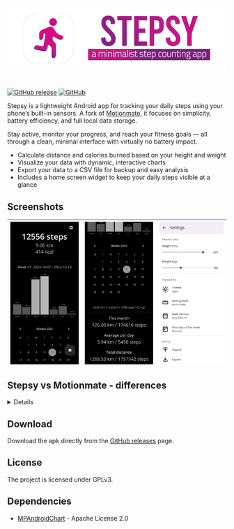 <img src="images/github-banner.png" alt="stepsy banner"/>

#

[![GitHub release](https://img.shields.io/github/v/release/nvllz/stepsy.svg)](https://github.com/nvllz/stepsy/releases)
[![GitHub](https://img.shields.io/github/license/0xf4b1/motionmate.svg)](LICENSE)

Stepsy is a lightweight Android app for tracking your daily steps using your phone’s built-in sensors.
A fork of [Motionmate](https://github.com/0xf4b1/motionmate), it focuses on simplicity, battery efficiency, and full local data storage.

Stay active, monitor your progress, and reach your fitness goals — all through a clean, minimal interface with virtually no battery impact.

- Calculate distance and calories burned based on your height and weight
- Visualize your data with dynamic, interactive charts
- Export your data to a CSV file for backup and easy analysis
- Includes a home screen widget to keep your daily steps visible at a glance

## Screenshots
| ![Screenshot 1](images/stepsy-scr-1.png) | ![Screenshot 2](images/stepsy-scr-2.png) | ![Screenshot 3](images/stepsy-scr-3.png) |
|:--:|:--:|:--:|

## Stepsy vs Motionmate - differences

<details>

- Made the step counting more efficient
- Revamped overall design for a cleaner look  
- Improved compatibility with recent Android versions (updated permission handling)  
- Removed deprecated code for better maintainability  
- Fixed numerous bugs (including issues with charts, settings, backups, and step data handling)  
- Optimized database writes for better reliability  
- Added support for custom date formats  
- Replaced "step width" with intuitive height and weight sliders  
- Removed custom activities
- Updated the "Play" button — now functions as a pause toggle for step counting  
- Refreshed app icon with a new design  
- Introduced dynamic charts with value-based bar highlights  
- Enhanced notification system for improved user feedback
... and more

</details>

## Download

Download the apk directly from the [GitHub releases](https://github.com/nvllz/stepsy/releases) page.

## License

The project is licensed under GPLv3.

## Dependencies

- [MPAndroidChart](https://github.com/PhilJay/MPAndroidChart) - Apache License 2.0
